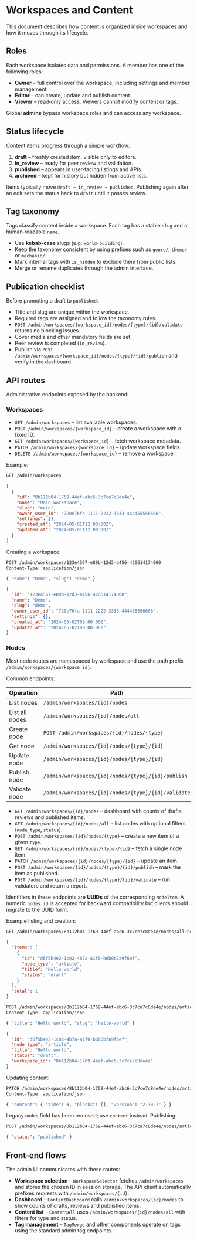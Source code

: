# Workspaces and Content

This document describes how content is organized inside workspaces and how it
moves through its lifecycle.

## Roles

Each workspace isolates data and permissions. A member has one of the following
roles:

- **Owner** – full control over the workspace, including settings and member
  management.
- **Editor** – can create, update and publish content.
- **Viewer** – read‑only access. Viewers cannot modify content or tags.

Global **admins** bypass workspace roles and can access any workspace.

## Status lifecycle

Content items progress through a simple workflow:

1. **draft** – freshly created item, visible only to editors.
2. **in_review** – ready for peer review and validation.
3. **published** – appears in user‑facing listings and APIs.
4. **archived** – kept for history but hidden from active lists.

Items typically move `draft → in_review → published`. Publishing again after an
edit sets the status back to `draft` until it passes review.

## Tag taxonomy

Tags classify content inside a workspace. Each tag has a stable `slug` and a
human‑readable `name`.

- Use **kebab‑case** slugs (e.g. `world-building`).
- Keep the taxonomy consistent by using prefixes such as `genre/`, `theme/` or
  `mechanic/`.
- Mark internal tags with `is_hidden` to exclude them from public lists.
- Merge or rename duplicates through the admin interface.

## Publication checklist

Before promoting a draft to `published`:

- Title and slug are unique within the workspace.
- Required tags are assigned and follow the taxonomy rules.
- `POST /admin/workspaces/{workspace_id}/nodes/{type}/{id}/validate` returns no blocking issues.
- Cover media and other mandatory fields are set.
- Peer review is completed (`in_review`).
- Publish via `POST /admin/workspaces/{workspace_id}/nodes/{type}/{id}/publish` and verify in the
  dashboard.

## API routes

Administrative endpoints exposed by the backend:

### Workspaces

- `GET /admin/workspaces` – list available workspaces.
- `POST /admin/workspaces/{workspace_id}` – create a workspace with a fixed ID.
- `GET /admin/workspaces/{workspace_id}` – fetch workspace metadata.
- `PATCH /admin/workspaces/{workspace_id}` – update workspace fields.
- `DELETE /admin/workspaces/{workspace_id}` – remove a workspace.

Example:

```bash
GET /admin/workspaces
```

```json
[
  {
    "id": "8b112b04-1769-44ef-abc6-3c7ce7c8de4e",
    "name": "Main workspace",
    "slug": "main",
    "owner_user_id": "720e76fa-1111-2222-3333-444455556666",
    "settings": {},
    "created_at": "2024-05-01T12:00:00Z",
    "updated_at": "2024-05-01T12:00:00Z"
  }
]
```

Creating a workspace:

```bash
POST /admin/workspaces/123e4567-e89b-12d3-a456-426614174000
Content-Type: application/json

{ "name": "Demo", "slug": "demo" }
```

```json
{
  "id": "123e4567-e89b-12d3-a456-426614174000",
  "name": "Demo",
  "slug": "demo",
  "owner_user_id": "720e76fa-1111-2222-3333-444455556666",
  "settings": {},
  "created_at": "2024-05-02T09:00:00Z",
  "updated_at": "2024-05-02T09:00:00Z"
}
```

### Nodes

Most node routes are namespaced by workspace and use the path prefix
`/admin/workspaces/{workspace_id}`.

Common endpoints:

| Operation | Path |
|-----------|------|
| List nodes | `/admin/workspaces/{id}/nodes` |
| List all nodes | `/admin/workspaces/{id}/nodes/all` |
| Create node | `POST /admin/workspaces/{id}/nodes/{type}` |
| Get node | `/admin/workspaces/{id}/nodes/{type}/{id}` |
| Update node | `/admin/workspaces/{id}/nodes/{type}/{id}` |
| Publish node | `/admin/workspaces/{id}/nodes/{type}/{id}/publish` |
| Validate node | `/admin/workspaces/{id}/nodes/{type}/{id}/validate` |

- `GET /admin/workspaces/{id}/nodes` – dashboard with counts of drafts, reviews
  and published items.
- `GET /admin/workspaces/{id}/nodes/all` – list nodes with optional filters
  (`node_type`, `status`).
- `POST /admin/workspaces/{id}/nodes/{type}` – create a new item of a given
  `type`.
- `GET /admin/workspaces/{id}/nodes/{type}/{id}` – fetch a single node item.
- `PATCH /admin/workspaces/{id}/nodes/{type}/{id}` – update an item.
- `POST /admin/workspaces/{id}/nodes/{type}/{id}/publish` – mark the item as
  published.
- `POST /admin/workspaces/{id}/nodes/{type}/{id}/validate` – run validators and
  return a report.

Identifiers in these endpoints are **UUIDs** of the corresponding ``NodeItem``.
A numeric ``nodes.id`` is accepted for backward compatibility but clients
should migrate to the UUID form.

Example listing and creation:

```bash
GET /admin/workspaces/8b112b04-1769-44ef-abc6-3c7ce7c8de4e/nodes/all?node_type=article
```

```json
{
  "items": [
    {
      "id": "d6f5b4e2-1c02-4b7a-a1f0-b6b0b7a9f6ef",
      "node_type": "article",
      "title": "Hello world",
      "status": "draft"
    }
  ],
  "total": 1
}
```

```bash
POST /admin/workspaces/8b112b04-1769-44ef-abc6-3c7ce7c8de4e/nodes/article
Content-Type: application/json

{ "title": "Hello world", "slug": "hello-world" }
```

```json
{
  "id": "d6f5b4e2-1c02-4b7a-a1f0-b6b0b7a9f6ef",
  "node_type": "article",
  "title": "Hello world",
  "status": "draft",
  "workspace_id": "8b112b04-1769-44ef-abc6-3c7ce7c8de4e"
}
```

Updating content:

```bash
PATCH /admin/workspaces/8b112b04-1769-44ef-abc6-3c7ce7c8de4e/nodes/article/d6f5b4e2-1c02-4b7a-a1f0-b6b0b7a9f6ef
Content-Type: application/json

{ "content": { "time": 0, "blocks": [], "version": "2.30.7" } }
```

Legacy `nodes` field has been removed; use `content` instead.
Publishing:

```bash
POST /admin/workspaces/8b112b04-1769-44ef-abc6-3c7ce7c8de4e/nodes/article/d6f5b4e2-1c02-4b7a-a1f0-b6b0b7a9f6ef/publish
```

```json
{ "status": "published" }
```

## Front‑end flows

The admin UI communicates with these routes:

- **Workspace selection** – `WorkspaceSelector` fetches `/admin/workspaces` and
  stores the chosen ID in session storage. The API client automatically
  prefixes requests with `/admin/workspaces/{id}`.
- **Dashboard** – `ContentDashboard` calls `/admin/workspaces/{id}/nodes` to show counts of
  drafts, reviews and published items.
- **Content list** – `ContentAll` uses `/admin/workspaces/{id}/nodes/all` with filters for type
  and status.
- **Tag management** – `TagMerge` and other components operate on tags using the
  standard admin tag endpoints.

